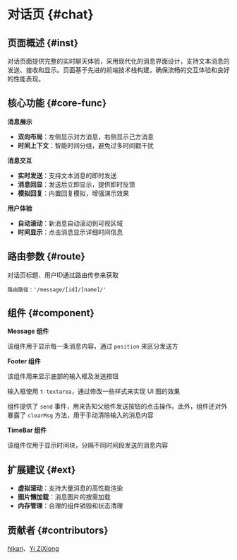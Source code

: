 # 对话页 {#chat}

## 页面概述 {#inst}

对话页面提供完整的实时聊天体验，采用现代化的消息界面设计，支持文本消息的发送、接收和显示。页面基于先进的前端技术栈构建，确保流畅的交互体验和良好的性能表现。

## 核心功能 {#core-func}

**消息展示**

- **双向布局**：左侧显示对方消息，右侧显示己方消息
- **时间上下文**：智能时间分组，避免过多时间戳干扰

**消息交互**

- **实时发送**：支持文本消息的即时发送
- **消息回显**：发送后立即显示，提供即时反馈
- **模拟回复**：内置回复模拟，增强演示效果

**用户体验**

- **自动滚动**：新消息自动滚动到可视区域
- **时间显示**：点击消息显示详细时间信息

## 路由参数 {#route}

对话页标题、用户ID通过路由传参来获取

```text
路由路径：'/message/[id]/[name]/'
```

## 组件 {#component}

**Message 组件**

该组件用于显示每一条消息内容，通过 `position` 来区分发送方

**Footer 组件**

该组件用来显示底部的输入框及发送按钮

输入框使用 `t-textarea`，通过修改一些样式来实现 UI 图的效果

组件提供了 `send` 事件，用来告知父组件发送按钮的点击操作。此外，组件还对外暴露了 `clearMsg` 方法，用于手动清除输入的消息内容

**TimeBar 组件**

该组件仅用于显示时间块，分隔不同时间段发送的消息内容

## 扩展建议 {#ext}

- **虚拟滚动**：支持大量消息的高性能渲染
- **图片懒加载**：消息图片的按需加载
- **内存管理**：合理的组件销毁和状态清理

## 贡献者 {#contributors}

[hikari](https://github.com/liuyax0818)、[Yi ZiXiong](https://github.com/neikun25)
